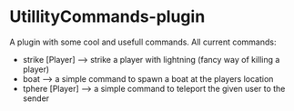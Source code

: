 # UtillityCommands-plugin
A plugin with some cool and usefull commands. All current commands:
* strike [Player] --> strike a player with lightning (fancy way of killing a player)
* boat --> a simple command to spawn a boat at the players location
* tphere [Player] --> a simple command to teleport the given user to the sender
